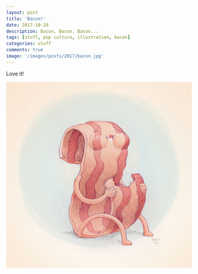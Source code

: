 ```yaml
---
layout: post
title: 'Bacon!'
date: 2017-10-20
description: Bacon, Bacon, Bacon...
tags: [stuff, pop culture, illustration, bacon]
categories: stuff
comments: true
image: '/images/posts/2017/bacon.jpg'
---
```

Love it!

![](/images/posts/2017/bacon-large.jpg)